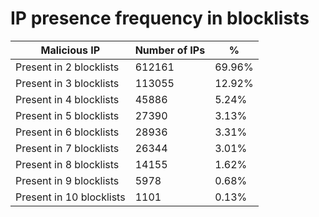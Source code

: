 # IP presence frequency in blocklists
| Malicious IP | Number of IPs | % |
|----|----|----|
| Present in 2 blocklists | 612161 | 69.96% |
| Present in 3 blocklists | 113055 | 12.92% |
| Present in 4 blocklists | 45886 | 5.24% |
| Present in 5 blocklists | 27390 | 3.13% |
| Present in 6 blocklists | 28936 | 3.31% |
| Present in 7 blocklists | 26344 | 3.01% |
| Present in 8 blocklists | 14155 | 1.62% |
| Present in 9 blocklists | 5978 | 0.68% |
| Present in 10 blocklists | 1101 | 0.13% |
